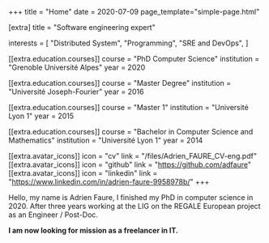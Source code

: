 +++
title = "Home"
date = 2020-07-09
page_template="simple-page.html"

[extra]
title = "Software engineering expert"

interests = [
    "Distributed System",
    "Programming",
    "SRE and DevOps",
]

[[extra.education.courses]]
  course = "PhD Computer Science"
  institution = "Grenoble Université Alpes"
  year = 2020

[[extra.education.courses]]
  course = "Master Degree"
  institution = "Université Joseph-Fourier"
  year = 2016

[[extra.education.courses]]
  course = "Master 1"
  institution = "Université Lyon 1"
  year = 2015

[[extra.education.courses]]
  course = "Bachelor in Computer Science and Mathematics"
  institution = "Université Lyon 1"
  year = 2014

[[extra.avatar_icons]]
  icon = "cv"
  link = "/files/Adrien_FAURE_CV-eng.pdf"
[[extra.avatar_icons]]
  icon = "github"
  link = "https://github.com/adfaure"
[[extra.avatar_icons]]
  icon = "linkedin"
  link = "https://www.linkedin.com/in/adrien-faure-9958978b/"
+++

Hello, my name is Adrien Faure, I finished my PhD in computer science in 2020.
After three years working at the LIG on the REGALE European project as an Engineer / Post-Doc.

**I am now looking for mission as a freelancer in IT.**
